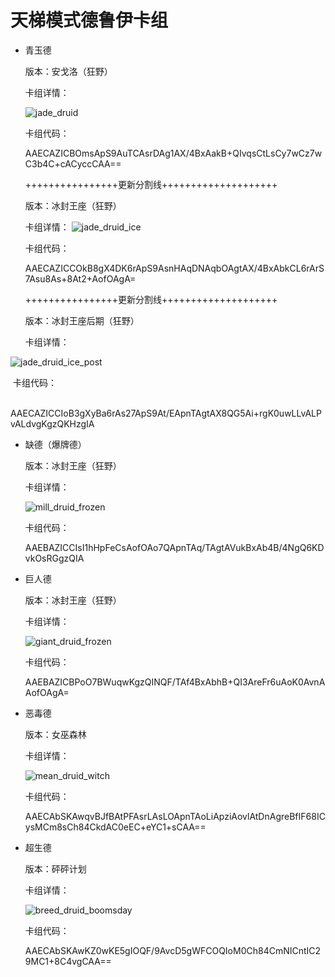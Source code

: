 # 天梯模式德鲁伊卡组

- 青玉德

  版本：安戈洛（狂野）

  卡组详情：

  ![jade_druid](screenshot/jade_druid.png)

  卡组代码：

  AAECAZICBOmsApS9AuTCAsrDAg1AX/4BxAakB+QIvqsCtLsCy7wCz7wC3b4C+cACyccCAA==

  ++++++++++++++++更新分割线++++++++++++++++++++

  版本：冰封王座（狂野）

  卡组详情：
  ![jade_druid_ice](screenshot/jade_druid_ice.png)

  卡组代码：

  AAECAZICCOkB8gX4DK6rApS9AsnHAqDNAqbOAgtAX/4BxAbkCL6rArS7Asu8As+8At2+AofOAgA=

  ++++++++++++++++更新分割线++++++++++++++++++++

  版本：冰封王座后期（狂野）  

  卡组详情：

![jade_druid_ice_post](screenshot/jade_druid_ice_post.png)

​	卡组代码：

​	AAECAZICCIoB3gXyBa6rAs27ApS9At/EApnTAgtAX8QG5Ai+rgK0uwLLvALPvALdvgKgzQKHzgIA

- 缺德（爆牌德）

  版本：冰封王座（狂野）

  卡组详情：

  ![mill_druid_frozen](./screenshot/mill_druid_frozen.png)

  卡组代码：

  AAEBAZICCIsI1hHpFeCsAofOAo7QApnTAq/TAgtAVukBxAb4B/4NgQ6KDvkOsRGgzQIA

- 巨人德

  版本：冰封王座（狂野）

  卡组详情：

  ![giant_druid_frozen](./screenshot/giant_druid_frozen.png)

  卡组代码：

  AAEBAZICBPoO7BWuqwKgzQINQF/TAf4BxAbhB+QI3AreFr6uAoK0AvnAAofOAgA=

- 恶毒德

  版本：女巫森林

  卡组详情：

  ![mean_druid_witch](./screenshot/mean_druid_witch.png)

  卡组代码：

  AAECAbSKAwqvBJfBAtPFAsrLAsLOApnTAoLiApziAovlAtDnAgreBfIF68ICysMCm8sCh84CkdAC0eEC+eYC1+sCAA==

- 超生德

  版本：砰砰计划

  卡组详情：

  ![breed_druid_boomsday](screenshot/breed_druid_boomsday.png)

  卡组代码：

  AAECAbSKAwKZ0wKE5gIOQF/9AvcD5gWFCOQIoM0Ch84CmNICntIC29MC1+8C4vgCAA==
